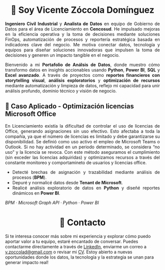 <!-- Encabezado principal -->
<h1 align="center">👋 Soy Vicente Zóccola Domínguez</h1>

<!-- Resumen profesional -->
<p align="justify">
  <strong>Ingeniero Civil Industrial</strong> y <strong>Analista de Datos</strong> en equipo de Gobierno de Datos para el área de Licenciamiento en <strong>Cencosud</strong>. He impulsado mejoras en la eficiencia operativa y la toma de decisiones mediante soluciones FinOps, automatización de procesos y reportería estratégica basada en indicadores clave del negocio. Me motiva conectar datos, tecnología y equipos para diseñar soluciones innovadoras que impulsen la toma de decisiones y generen un impacto tangible en el negocio.
</p>

<!-- Presentación de portafolio -->
<p align="justify">
  Bienvenido a mi <strong>Portafolio de Análsis de Datos</strong>, donde muestro cómo transformo datos en insights accionables usando <strong>Python</strong>, <strong>Power BI</strong>, <strong>SQL</strong> y <strong>Excel avanzado</strong>. A través de proyectos como <strong>reportes financieros con storytelling visual</strong>, <strong>análisis exploratorios</strong> y <strong>optimización de recursos</strong> mediante automatización y limpieza de datos, reflejo mi capacidad para unir análisis profundo, dominio técnico y visión de negocio.
</p>

<!-- Caso aplicado (plantilla) -->
<!-- Título -->
<h2>📌 Caso Aplicado - Optimización licencias Microsoft Office</h2>

<!-- Contexto del problema (edita este párrafo) -->
<p align="justify">
  En Licenciamiento existía la dificultad de controlar el uso de licencias de Office, generando asignaciones sin uso efectivo. Esto afectaba a toda la compañía, ya que el número de licencias es limitado y debe garantizarse su disponibilidad. Se definió como uso activo el empleo de Microsoft Teams o Outlook. Si no hay actividad en un periodo determinado, se considera “no uso” y la licencia se revoca. Con este método aseguramos el cumplimiento (sin exceder las licencias adquiridas) y optimizamos recursos a través del constante monitoreo y comportamineto de usuarios y licencias office.
</p>

<!-- Paso a paso (punteo) -->
<ul>
  <li align="justify">Detecté brechas de asignación y trazabilidad mediante análisis de procesos (<strong>BPM</strong>).</li>
  <li align="justify">Depuré y normalicé datos desde <strong>Tenant de Microsoft</strong>.</li>
  <li align="justify">Realicé análisis exploratorio de datos en <strong>Python</strong> y diseñé reportes dinámicos en <strong>Power BI</strong>.</li>
</ul>

<!-- Herramientas -->
<p><em>BPM · Microsoft Graph API · Python · Power BI</em></p>


<!-- Contacto -->
<h1 align="center">🤝 Contacto</h1>

<!-- Detalle contacto -->
<p>
Si te interesa conocer más sobre mi experiencia y explorar cómo puedo aportar valor a tu equipo, estaré encantado de conversar. Puedes contactarme directamente a través de <a href="https://www.linkedin.com/in/vicente-zoccola-057098211">LinkedIn</a>, enviarme un correo a <a href="mailto:v.zoccolad@gmail.com">v.zoccolad@gmail.com</a> o revisar mi <a href="https://drive.google.com/file/d/1nq_hgaYXvp7ezNxzGbjOd4l2TelUBwbS/view?usp=sharing">CV</a>. Estoy abierto a nuevas oportunidades donde los datos, la tecnología y la estrategia se unan para generar impacto real!
